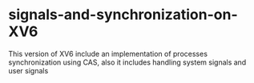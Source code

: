 ﻿# signals-and-synchronization-on-XV6


This version of XV6 include an implementation of processes synchronization using CAS, also it includes handling system signals and user signals
